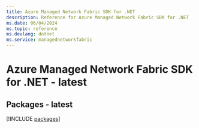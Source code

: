 ```yaml
---
title: Azure Managed Network Fabric SDK for .NET
description: Reference for Azure Managed Network Fabric SDK for .NET
ms.date: 06/04/2024
ms.topic: reference
ms.devlang: dotnet
ms.service: managednetworkfabric
---
```

# Azure Managed Network Fabric SDK for .NET - latest
## Packages - latest
[!INCLUDE [packages](managed-network-fabric-index.md)]